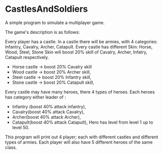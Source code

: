 # CastlesAndSoldiers

A simple program to simulate a multiplayer game.

The game's description is as follows:

Every player has a castle. In a castle there will be armies, with 4 categories: Infantry, Cavalry, Archer, Catapult.
Every castle has different Skin: Horse, Wood, Steel, Stone
Skin will boost 20% skill of Cavalry, Archer, Infatry, Catapult respectively.

- Horse castle -> boost 20% Cavalry skill
-	Wood castle -> boost 20% Archer skill,
-	Steel castle -> boost 20% Infantry skill,
-	Stone castle -> boost 20% Catapult skill,

Every castle may have many heroes, there 4 types of heroes.
Each heroes has category either leader of :

-	Infantry (boost 40% attack infantry),
-	Cavalry(boost 40% attack Cavalry),
-	Archer(boost 40% attack Archer),
-	Catapult(boost 40% attack Catapult),
Hero has level from level 1 up to level 50.

This program will print out 4 player; each with different castles and different types of armies. Each player will also have 5 different heroes of the same class.
